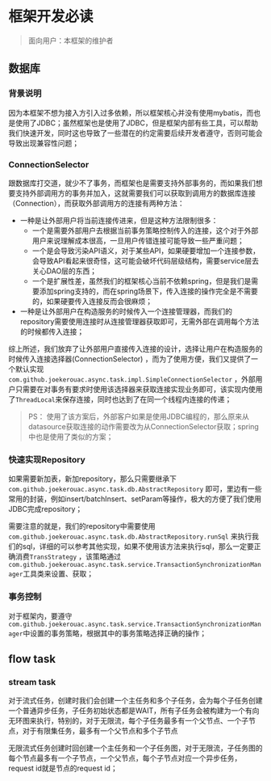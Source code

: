 # 框架开发必读
> 面向用户：本框架的维护者

## 数据库

### 背景说明

因为本框架不想为接入方引入过多依赖，所以框架核心并没有使用mybatis，而也是使用了JDBC；虽然框架也是使用了JDBC，但是框架内部有些工具，可以帮助我们快速开发，同时这也导致了一些潜在的约定需要后续开发者遵守，否则可能会导致出现兼容性问题；

### ConnectionSelector

跟数据库打交道，就少不了事务，而框架也是需要支持外部事务的，而如果我们想要支持外部调用方的事务并加入，这就需要我们可以获取到调用方的数据库连接（Connection），而获取外部调用方的连接有两种方法：

- 一种是让外部用户将当前连接传进来，但是这种方法限制很多：
    - 一个是需要外部用户去根据当前事务策略控制传入的连接，这个对于外部用户来说理解成本很高，一旦用户传错连接可能导致一些严重问题；
    - 一个是会导致污染API语义，对于某些API，如果硬要增加一个连接参数，会导致API看起来很奇怪，这可能会破坏代码层级结构，需要service层去关心DAO层的东西；
    - 一个是扩展性差，虽然我们的框架核心当前不依赖spring，但是我们是需要添加spring支持的，而在spring场景下，传入连接的操作完全是不需要的，如果硬要传入连接反而会很麻烦；
- 一种是让外部用户在构造服务的时候传入一个连接管理器，而我们的repository需要使用连接时从连接管理器获取即可，无需外部在调用每个方法的时候都传入连接；

综上所述，我们放弃了让外部用户直接传入连接的设计，选择让用户在构造服务的时候传入连接选择器(ConnectionSelector)
，而为了使用方便，我们又提供了一个默认实现`com.github.joekerouac.async.task.impl.SimpleConnectionSelector`
，外部用户只需要在对事务有要求时使用该选择器来获取连接实现业务即可，该实现内使用了`ThreadLocal`来保存连接，同时也达到了在同一个线程内连接的传递；

> PS： 使用了该方案后，外部客户如果是使用JDBC编程的，那么原来从datasource获取连接的动作需要改为从ConnectionSelector获取；spring中也是使用了类似的方案；

### 快速实现Repository

如果需要新加表，新加repository，那么只需要继承下`com.github.joekerouac.async.task.db.AbstractRepository`
即可，里边有一些常用的封装，例如insert/batchInsert、setParam等操作，极大的方便了我们使用JDBC完成repository；

需要注意的就是，我们的repository中需要使用`com.github.joekerouac.async.task.db.AbstractRepository.runSql`
来执行我们的sql，详细的可以参考其他实现，如果不使用该方法来执行sql，那么一定要正确消费`TransStrategy`
，该策略通过`com.github.joekerouac.async.task.service.TransactionSynchronizationManager`工具类来设置、获取；

### 事务控制

对于框架内，要遵守`com.github.joekerouac.async.task.service.TransactionSynchronizationManager`中设置的事务策略，根据其中的事务策略选择正确的操作；

## flow task
### stream task
对于流式任务，创建时我们会创建一个主任务和多个子任务，会为每个子任务创建一个普通异步任务，子任务初始状态都是WAIT，所有子任务会被构建为一个有向无环图来执行，特别的，对于无限流，每个子任务最多有一个父节点、一个子节点，对于有限集任务，最多有一个父节点和多个子节点


无限流式任务创建时回创建一个主任务和一个子任务图，对于无限流，子任务图的每个节点最多有一个子节点，一个父节点，每个子节点对应一个异步任务，request id就是节点的request id；


